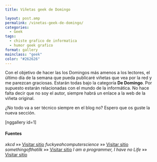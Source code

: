 ```yaml
---
title: Viñetas geek de Domingo

layout: post.amp
permalink: /vinetas-geek-de-domingo/
categories:
  - Geek
tags:
  - chiste grafico de informatica
  - humor geek grafico
format: gallery
mainclass: "geek"
color: "#262626"
---
```

Con el objetivo de hacer las los Domingos más amenos a los lectores, el último día de la semana que pueda publicaré viñetas que vea por la red y me parezcan graciosas. Estarán todas bajo la categoría **De Domingo**. Por supuesto estarán relacionadas con el mundo de la informática. No hace falta decir que no soy el autor, siempre habrá un enlace a la web de la viñeta original.

¿No todo va a ser técnico siempre en el blog no? Espero que os guste la nueva sección.

[nggallery id=1]

#### Fuentes

*xkcd* »» <a href="http://xkcd.com" target="_blank">Visitar sitio</a>
*fuckyeahcomputerscience* »» <a href="http://fuckyeahcomputerscience.tumblr.com" target="_blank">Visitar sitio</a>
*somethingofthatilk* »» <a href="http://www.somethingofthatilk.com/index.php?id=502" target="_blank">Visitar sitio</a>
*I am a programmer, I have no Life* »» <a href="https://www.facebook.com/pages/I-am-ProgrammerI-have-no-life/241806149201604" target="_blank">Visitar sitio</a>
